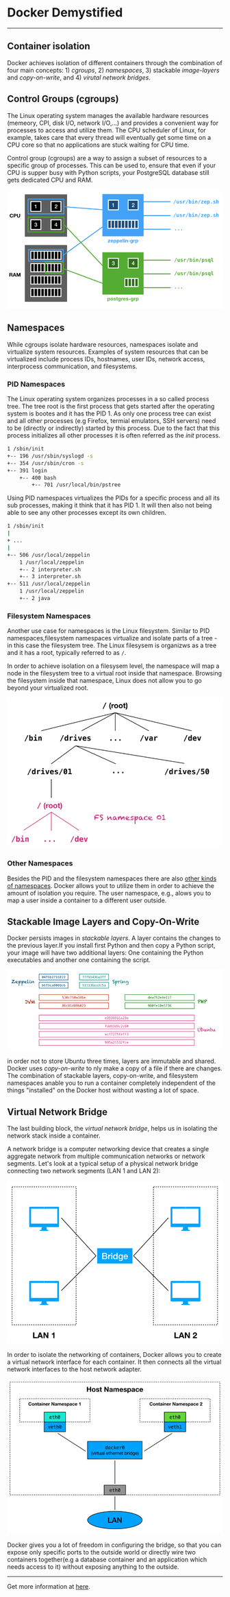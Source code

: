 # Docker Demystified

<hr/>

## Container isolation

Docker achieves isolation of different containers through the combination of four main concepts: 1) _cgroups_, 2) _namespaces_, 3) stackable _image-layers_ and _copy-on-write_, and 4) _virutal network bridges_.

## Control Groups (cgroups)

The Linux operating system manages the available hardware resources (memeory, CPI, disk I/O, network I/O,...) and provides a convenient way for processes to access and utilize them. The CPU scheduler of Linux, for example, takes care that every thread will eventually get some time on a CPU core so that no applications are stuck waiting for CPU time.

Control group (cgroups) are a way to assign a subset of resources to a specific group of processes. This can be used to, ensure that even if your CPU is supper busy with Python scripts, your PostgreSQL database still gets dedicated CPU and RAM.

![controlgroup](../../../img-root/49ymdqhhg9eb4cgemflr.png)

## Namespaces

While cgroups isolate hardware resources, namespaces isolate and virtualize system resources. Examples of system resources that can be virtualized include process IDs, hostnames, user IDs, network access, interprocess communication, and filesystems.

### PID Namespaces

The Linux operating system organizes processes in a so called process tree. The tree root is the first process that gets started after the operating system is bootes and it has the PID 1. As only one process tree can exist and all other processes (e.g Firefox, termial emulators, SSH servers) need to be (directly or indirectly) started by this process. Due to the fact that this process initializes all other processes it is often referred as the _init_ process.

```bash
1 /sbin/init
+-- 196 /usr/sbin/syslogd -s
+-- 354 /usr/sbin/cron -s
+-- 391 login
    +-- 400 bash
        +-- 701 /usr/local/bin/pstree
```

Using PID namespaces virtualizes the PIDs for a specific process and all its sub processes, making it think that it has PID 1. It will then also not being able to see any other processes except its own children.

```bash
1 /sbin/init
|
+ ...
|
+-- 506 /usr/local/zeppelin
    1 /usr/local/zeppelin
    +-- 2 interpreter.sh
    +-- 3 interpreter.sh
+-- 511 /usr/local/zeppelin
    1 /usr/local/zeppelin
    +-- 2 java
```

### Filesystem Namespaces

Another use case for namespaces is the Linux filesystem. Similar to PID namespaces,filesystem namespaces virtualize and isolate parts of a tree - in this case the filesystem tree. The Linux filesysem is organizws as a tree and it has a root, typically referred to as `/`.

In order to achieve isolation on a filesysem level, the namespace will map a node in the filesystem tree to a virtual root inside that namespace. Browsing the filesystem inside that namespace, Linux does not allow you to go beyond your virtualized root.

![filesystemnamespace](../../../img-root/758b8sygjjivyqdp0thz.png)

### Other Namespaces

Besides the PID and the filesystem namespaces there are also [other kinds of namespaces](https://en.wikipedia.org/wiki/Linux_namespaces#Namespace_kinds). Docker allows yout to utilize them in order to achieve the amount of isolation you require. The user namespace, e.g., alows you to map a user inside a container to a different user outside.

## Stackable Image Layers and Copy-On-Write

Docker persists images in _stackable layers_. A layer contains the changes to the previous layer.If you install first Python and then copy a Python script, your image will have two additional layers: One containing the Python executables and another one containing the script.

![layerimage](../../../img-root/ob5jicwj7klqay4avekh.png)

in order not to store Ubuntu three times, layers are immutable and shared. Docker uses _copy-on-write_ to nly make a copy of a file if there are changes. The combination of stackable layers, copy-on-write, and filesystem namespaces anable you to run a container completely independent of the things "installed" on the Docker host without wasting a lot of space.

## Virtual Network Bridge

The last building block, the _virtual network bridge_, helps us in isolating the network stack inside a container.

A network bridge is a computer networking device that creates a single aggregate network from multiple communication networks or network segments. Let's look at a typical setup of a physical network bridge connecting two network segments (LAN 1 and LAN 2):

![brigdenetwork](../../../img-root/qpwxpivuqqz9gir673aj.png)

In order to isolate the networking of containers, Docker allows you to create a virtual network interface for each container. It then connects all the virtual network interfaces to the host network adapter.

![interfacenetwork](../../../img-root/bpn9fs2lvmgigyvya7ot.png)

Docker gives you a lot of freedom in configuring the bridge, so that you can expose only specific ports to the outside world or directly wire two containers together(e.g a database container and an application which needs access to it) without exposing anything to the outside.

<hr/>

Get more information at [here](https://dev.to/frosnerd/docker-demystified-27kl).

